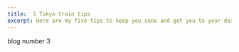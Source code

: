 ```yaml
---
title:  5 Tokyo train tips
excerpt: Here are my five tips to keep you sane and get you to your destination on the Tokyo Subway.
---
```


blog number 3